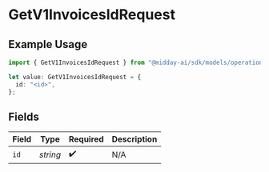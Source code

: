# GetV1InvoicesIdRequest

## Example Usage

```typescript
import { GetV1InvoicesIdRequest } from "@midday-ai/sdk/models/operations";

let value: GetV1InvoicesIdRequest = {
  id: "<id>",
};
```

## Fields

| Field              | Type               | Required           | Description        |
| ------------------ | ------------------ | ------------------ | ------------------ |
| `id`               | *string*           | :heavy_check_mark: | N/A                |